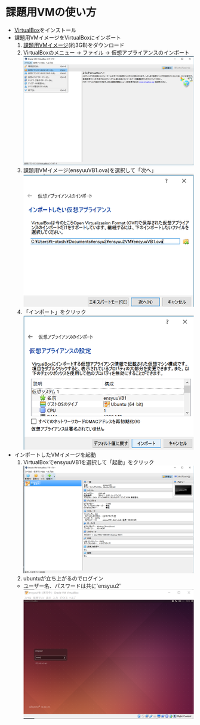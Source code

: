 # 課題用VMの使い方
* [VirtualBox](https://www.virtualbox.org/)をインストール
* 課題用VMイメージをVirtualBoxにインポート
  1. [課題用VMイメージ](http://www.ane.cmc.osaka-u.ac.jp/~hasegawa/2016-ein2/ensyuuVB1.ova)(約3GB)をダウンロード
  2. VirtualBoxのメニュー → ファイル → 仮想アプライアンスのインポート
  ![](VirtualBox_menu.png)
  3. 課題用VMイメージ(ensyuuVB1.ova)を選択して「次へ」
  ![](import_VM.png)
  4. 「インポート」をクリック
  ![](import_VM2.png)
* インポートしたVMイメージを起動
  1. VirtualBoxでensyuuVB1を選択して「起動」をクリック
  ![](launch_VM.png)
  2. ubuntuが立ち上がるのでログイン
    * ユーザー名、パスワードは共に'ensyuu2'
  ![](login_ubuntu.png)
